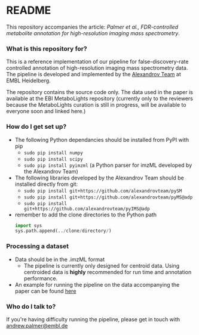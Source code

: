 # README #

This repository accompanies the article: *Palmer et al., FDR-controlled metabolite annotation for high-resolution imaging mass spectrometry*. 


### What is this repository for? ###

This is a reference implementation of our pipeline for false-discovery-rate controlled annotation of high-resolution imaging mass spectrometry data. The pipeline is developed and implemented by the [Alexandrov Team](http://www.embl.de/research/units/scb/alexandrov/) at EMBL Heidelberg.

The repository contains the source code only. The data used in the paper is available at the EBI MetaboLights repository (currently only to the reviewers because the MetaboLights curation is still in progress, will be available to everyone soon and linked here.)


### How do I get set up? ###

* The following Python dependancies should be installed from PyPI with pip
    * ``` sudo pip install numpy ```
    * ``` sudo pip install scipy ```
    * ``` sudo pip install pyimzml ``` (a Python parser for imzML developed by the Alexandrov Team)
* The following libraries developed by the Alexandrov Team should be installed directly from git:
    * ``` sudo pip install git+https://github.com/alexandrovteam/pySM ```
    * ``` sudo pip install git+https://github.com/alexandrovteam/pyMS@adp ```
    * ``` sudo pip install git+https://github.com/alexandrovteam/pyIMS@adp ```
* remember to add the clone directories to the Python path
    ``` python
    import sys
    sys.path.append(../clone/directory/)
    ```


### Processing a dataset ###
* Data should be in the .imzML format
    * The pipeline is currently only designed for centroid data. Using centroided data is **highly** recommended for run time and annotation performance.
* An example for running the pipeline on the data accompanying the paper can be found [here](https://github.com/alexandrovteam/pySM/tree/master/pySM/example)

### Who do I talk to? ###
If you're having difficulty running the pipeline, please get in touch with andrew.palmer@embl.de

